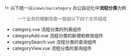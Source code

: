 !> 以下统一以`views/oa/category` 办公自动化中**流程分类**为例

> 一个业务的增删改查一般由以下四个文件组成
* category.vue   流程分类的列表组件
* categoryAdd.vue 流程分类的新增和修改组件
* categorySearch.vue 流程分类的查询组件
* categoryView.vue 流程分类的查询组件
